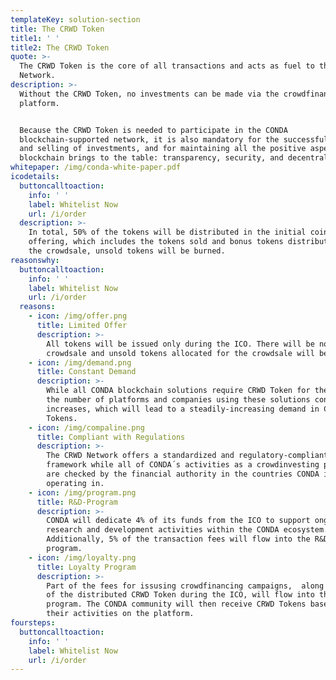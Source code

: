 ```yaml
---
templateKey: solution-section
title: The CRWD Token
title1: ' '
title2: The CRWD Token
quote: >-
  The CRWD Token is the core of all transactions and acts as fuel to the CRWD
  Network.
description: >-
  Without the CRWD Token, no investments can be made via the crowdfinancing
  platform. 


  Because the CRWD Token is needed to participate in the CONDA
  blockchain-supported network, it is also mandatory for the successful buying
  and selling of investments, and for maintaining all the positive aspects that
  blockchain brings to the table: transparency, security, and decentralization. 
whitepaper: /img/conda-white-paper.pdf
icodetails:
  buttoncalltoaction:
    info: ' '
    label: Whitelist Now
    url: /i/order
  description: >-
    In total, 50% of the tokens will be distributed in the initial coin
    offering, which includes the tokens sold and bonus tokens distributed. After
    the crowdsale, unsold tokens will be burned.
reasonswhy:
  buttoncalltoaction:
    info: ' '
    label: Whitelist Now
    url: /i/order
  reasons:
    - icon: /img/offer.png
      title: Limited Offer
      description: >-
        All tokens will be issued only during the ICO. There will be no second
        crowdsale and unsold tokens allocated for the crowdsale will be burned.
    - icon: /img/demand.png
      title: Constant Demand
      description: >-
        While all CONDA blockchain solutions require CRWD Token for their usage,
        the number of platforms and companies using these solutions constantly
        increases, which will lead to a steadily-increasing demand in CRWD
        Tokens.
    - icon: /img/compaline.png
      title: Compliant with Regulations
      description: >-
        The CRWD Network offers a standardized and regulatory-compliant
        framework while all of CONDA´s activities as a crowdinvesting platform
        are checked by the financial authority in the countries CONDA is
        operating in.
    - icon: /img/program.png
      title: R&D-Program
      description: >-
        CONDA will dedicate 4% of its funds from the ICO to support ongoing
        research and development activities within the CONDA ecosystem.
        Additionally, 5% of the transaction fees will flow into the R&D fund
        program.
    - icon: /img/loyalty.png
      title: Loyalty Program
      description: >-
        Part of the fees for issusing crowdfinancing campaigns,  along with 3%
        of the distributed CRWD Token during the ICO, will flow into the loyalty
        program. The CONDA community will then receive CRWD Tokens based on
        their activities on the platform.
foursteps:
  buttoncalltoaction:
    info: ' '
    label: Whitelist Now
    url: /i/order
---
```


